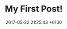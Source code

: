 ---
layout: post
title:  "My First Post!"
date:   2017-05-22 21:25:43 +0100
categories: general
published: true
---